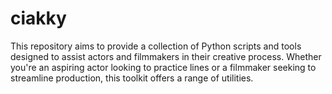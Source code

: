 # ciakky
This repository aims to provide a collection of Python scripts and tools designed to assist actors and filmmakers in their creative process. Whether you're an aspiring actor looking to practice lines or a filmmaker seeking to streamline production, this toolkit offers a range of utilities.
